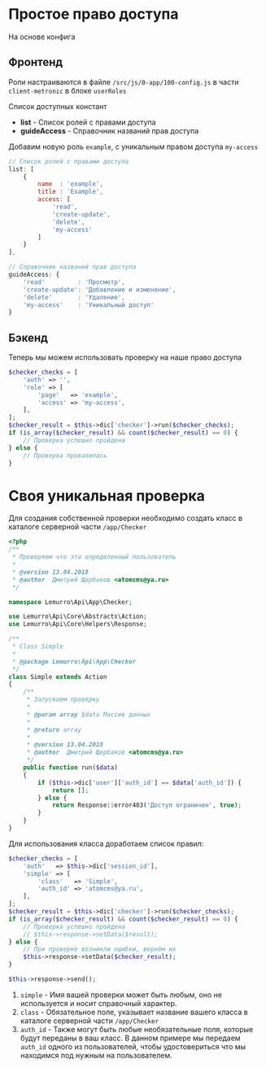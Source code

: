 # Простое право доступа
На основе конфига

## Фронтенд
Роли настраиваются в файле `/src/js/0-app/100-config.js` в части `client-metronic` в блоке `userRoles`

Список доступных констант
- **list** - Список ролей с правами доступа
- **guideAccess** - Справочник названий прав доступа

Добавим новую роль `example`, с уникальным правом доступа `my-access`
```javascript
// Список ролей с правами доступа
list: [
    {
        name  : 'example',
        title : 'Example',
        access: [
            'read',
            'create-update',
            'delete',
            'my-access'
        ]
    }
],

// Справочник названий прав доступа
guideAccess: {
    'read'         : 'Просмотр',
    'create-update': 'Добавление и изменение',
    'delete'       : 'Удаление',
    'my-access'    : 'Уникальный доступ'
}
```

## Бэкенд
Теперь мы можем использовать проверку на наше право доступа
```php
$checker_checks = [
    'auth' => '',
    'role' => [
        'page'   => 'example',
        'access' => 'my-access',
    ],
];
$checker_result = $this->dic['checker']->run($checker_checks);
if (is_array($checker_result) && count($checker_result) == 0) {
    // Проверка успешно пройдена
} else {
    // Проверка провалилась
}
```

# Своя уникальная проверка
Для создания собственной проверки необходимо создать класс в каталоге серверной части `/app/Checker`
```php
<?php
/**
 * Проверяем что это определенный пользователь
 *
 * @version 13.04.2018
 * @author  Дмитрий Щербаков <atomcms@ya.ru>
 */

namespace Lemurro\Api\App\Checker;

use Lemurro\Api\Core\Abstracts\Action;
use Lemurro\Api\Core\Helpers\Response;

/**
 * Class Simple
 *
 * @package Lemurro\Api\App\Checker
 */
class Simple extends Action
{
    /**
     * Запускаем проверку
     *
     * @param array $data Массив данных
     *
     * @return array
     *
     * @version 13.04.2018
     * @author  Дмитрий Щербаков <atomcms@ya.ru>
     */
    public function run($data)
    {
        if ($this->dic['user']['auth_id'] == $data['auth_id']) {
            return [];
        } else {
            return Response::error403('Доступ ограничен', true);
        }
    }
}

```
Для использования класса доработаем список правил:
```php
$checker_checks = [
    'auth'   => $this->dic['session_id'],
    'simple' => [
        'class'   => 'Simple',
        'auth_id' => 'atomcms@ya.ru',
    ],
];
$checker_result = $this->dic['checker']->run($checker_checks);
if (is_array($checker_result) && count($checker_result) == 0) {
    // Проверка успешно пройдена
    // $this->response->setData($result);
} else {
    // При проверке возникли ошибки, вернём их
    $this->response->setData($checker_result);
}

$this->response->send();
```
1. `simple` - Имя вашей проверки может быть любым, оно не используется и носит справочный характер.
2. `class` - Обязательное поле, указывает название вашего класса в каталоге серверной части `/app/Checker`
3. `auth_id` - Также могут быть любые необязательные поля, которые будут переданы в ваш класс. В данном примере мы передаем `auth_id` одного из пользователей, чтобы удостовериться что мы находимся под нужным на пользователем.


